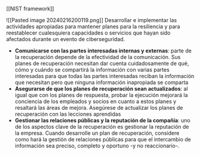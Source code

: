 [[NIST framework]]

![[Pasted image 20240216200119.png]]
Desarrollar e implementar las actividades apropiadas para mantener planes para la resiliencia y para reestablecer cualesquiera capacidades o servicios que hayan sido afectados durante un evento de ciberseguridad.

- **Comunicarse con las partes interesadas internas y externas**: parte de la recuperación depende de la efectividad de la comunicación. Sus planes de recuperación necesitan dar cuenta cuidadosamente de qué, cómo y cuándo se compartirá la información con varias partes interesadas para que todas las partes interesadas reciban la información que necesitan pero que ninguna información inapropiada se comparta
- **Asegurarse de que los planes de recuperación sean actualizados**: al igual que con los planes de respuesta, probar la ejecución mejorará la conciencia de los empleados y socios en cuanto a estos planes y resaltará las áreas de mejora. Asegúrese de actualizar los planes de recuperación con las lecciones aprendidas
- **Gestionar las relaciones públicas y la reputación de la compañía**: uno de los aspectos clave de la recuperación es gestionar la reputación de la empresa. Cuando desarrolle un plan de recuperación, considere como hará la gestión de relaciones públicas para que el intercambio de información sea preciso, completo y oportuno -y no reaccionario-.

